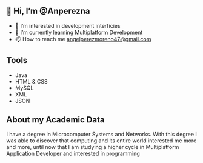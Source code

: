 ## 👋 Hi, I’m @Anperezna
- 👀 I’m interested in development interficies
- 🌱 I’m currently learning Multiplatform Development
- 📫 How to reach me angelperezmoreno47@gmail.com

## Tools
- Java
- HTML & CSS
- MySQL
- XML
- JSON

## About my Academic Data
I have a degree in Microcomputer Systems and Networks. With this degree I was able to discover that computing and its entire world interested me more and more, until now that I am studying a higher cycle in Multiplatform Application Developer and interested in programming
<!---
Anperezna/Anperezna is a ✨ special ✨ repository because its `README.md` (this file) appears on your GitHub profile.
You can click the Preview link to take a look at your changes.
--->
